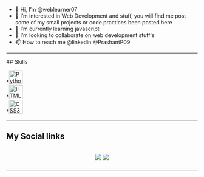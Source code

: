 - 👋 Hi, I’m @weblearner07
- 👀 I’m interested in Web Development and stuff, you will find me post some of my small projects or code practices been posted here 
- 🌱 I’m currently learning javascript
- 💞️ I’m looking to collaborate on web development stuff's
- 📫 How to reach me @linkedin @PrashantP09
<hr>
## Skills
<p align="left">
*<a href="https://www.python.org/" target="_blank" rel="noreferrer"><img src="https://raw.githubusercontent.com/danielcranney/readme-generator/main/public/icons/skills/python-colored.svg" width="36" height="36" alt="Python" /></a><br>
*<a href="https://developer.mozilla.org/en-US/docs/Glossary/HTML5" target="_blank" rel="noreferrer"><img src="https://raw.githubusercontent.com/danielcranney/readme-generator/main/public/icons/skills/html5-colored.svg" width="36" height="36" alt="HTML5" /></a><br>
*<a href="https://www.w3.org/TR/CSS/#css" target="_blank" rel="noreferrer"><img src="https://raw.githubusercontent.com/danielcranney/readme-generator/main/public/icons/skills/css3-colored.svg" width="36" height="36" alt="CSS3" /></a><br>

</p>
<hr>
<h2>My Social links<h2>
<p align="center">
  <a href="https://www.linkedin.com/in/prashantpukale09/"><img src="https://img.shields.io/badge/linkedin-%230077B5.svg?style=for-the-badge&logo=linkedin&logoColor=white"></a>
  <a href="https://www.instagram.com/prashant.pukale_/"><img src="https://img.shields.io/badge/instagram-%23E4405F.svg?style=for-the-badge&logo=Instagram&logoColor=white"></a>
</p>
<hr>

